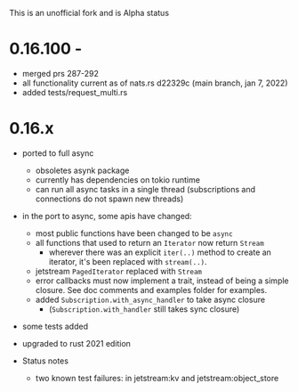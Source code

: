 This is an unofficial fork and is Alpha status

# 0.16.100 - 
  - merged prs 287-292
  - all functionality current as of nats.rs d22329c (main branch, jan 7, 2022)
  - added tests/request_multi.rs

# 0.16.x

- ported to full async
  - obsoletes asynk package
  - currently has dependencies on tokio runtime
  - can run all async tasks in a single thread (subscriptions and 
    connections do not spawn new threads)
- in the port to async, some apis have changed:
  - most public functions have been changed to be `async`
  - all functions that used to return an `Iterator` now return `Stream`
    - wherever there was an explicit `iter(..)` method to create an
    iterator, it's been replaced with `stream(..)`.
  - jetstream `PagedIterator` replaced with `Stream`
  - error callbacks must now implement a trait, instead of being a
  simple closure. See doc comments and examples folder for examples.
  - added `Subscription.with_async_handler` to take async closure
    - (`Subscription.with_handler` still takes sync closure)
- some tests added
- upgraded to rust 2021 edition

- Status notes
  - two known test failures: in jetstream:kv and jetstream:object_store


